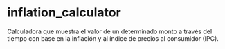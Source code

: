 # inflation_calculator
Calculadora que muestra el valor de un determinado monto a través del tiempo con base en la inflación y al índice de precios al consumidor (IPC).
